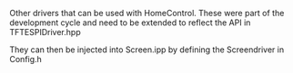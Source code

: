 Other drivers that can be used with HomeControl.
These were part of the development cycle and need to be
extended to reflect the API in TFTESPIDriver.hpp

They can then be injected into Screen.ipp by defining
the Screendriver in Config.h